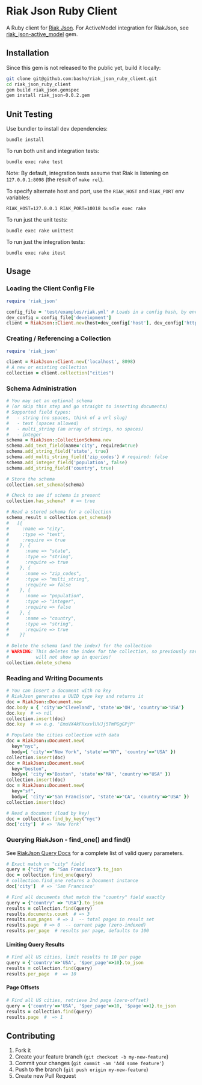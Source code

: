 # Riak Json Ruby Client

A Ruby client for [Riak Json](https://github.com/basho-labs/riak_json/).
For ActiveModel integration for RiakJson, see [riak_json-active_model](https://github.com/dmitrizagidulin/rj-activemodel) gem.

## Installation
Since this gem is not released to the public yet, build it locally:

```bash
git clone git@github.com:basho/riak_json_ruby_client.git
cd riak_json_ruby_client
gem build riak_json.gemspec
gem install riak_json-0.0.2.gem
```
## Unit Testing
Use bundler to install dev dependencies:
```
bundle install
```
To run both unit and integration tests:
```
bundle exec rake test
```
Note: By default, integration tests assume that Riak is listening on ```127.0.0.1:8098```
(the result of ```make rel```).

To specify alternate host and port, use the ```RIAK_HOST``` and ```RIAK_PORT``` env variables:
```
RIAK_HOST=127.0.0.1 RIAK_PORT=10018 bundle exec rake
```
To run just the unit tests:
```
bundle exec rake unittest
```
To run just the integration tests:
```
bundle exec rake itest
```
## Usage
### Loading the Client Config File
```ruby
require 'riak_json'

config_file = 'test/examples/riak.yml' # Loads in a config hash, by environment
dev_config = config_file['development']
client = RiakJson::Client.new(host=dev_config['host'], dev_config['http_port'])
```

### Creating / Referencing a Collection
```ruby
require 'riak_json'

client = RiakJson::Client.new('localhost', 8098)
# A new or existing collection
collection = client.collection("cities")
```

### Schema Administration
```ruby
# You may set an optional schema
# (or skip this step and go straight to inserting documents)
# Supported field types:
#   - string (no spaces, think of a url slug)
#   - text (spaces allowed)
#   - multi_string (an array of strings, no spaces)
#   - integer
schema = RiakJson::CollectionSchema.new
schema.add_text_field(name='city', required=true)
schema.add_string_field('state', true)
schema.add_multi_string_field('zip_codes') # required: false 
schema.add_integer_field('population', false)
schema.add_string_field('country', true)

# Store the schema
collection.set_schema(schema)

# Check to see if schema is present
collection.has_schema?  # => true

# Read a stored schema for a collection
schema_result = collection.get_schema()
#   [{
#     :name => "city",
#     :type => "text",
#     :require => true
#    }, {
#      :name => "state",
#      :type => "string",
#      :require => true
#    }, {
#      :name => "zip_codes",
#      :type => "multi_string",
#      :require => false
#    }, {
#      :name => "population",
#      :type => "integer",
#      :require => false
#    }, {
#      :name => "country",
#      :type => "string",
#      :require => true
#    }]

# Delete the schema (and the index) for the collection
# WARNING: This deletes the index for the collection, so previously saved documents
#          will not show up in queries!
collection.delete_schema
```

### Reading and Writing Documents
```ruby
# You can insert a document with no key
# RiakJson generates a UUID type key and returns it
doc = RiakJson::Document.new
doc.body = { 'city'=>"Cleveland", 'state'=>'OH', 'country'=>'USA'}
doc.key  # => nil
collection.insert(doc)
doc.key  # => e.g. 'EmuVX4kFHxxvlUVJj5TmPGgGPjP'

# Populate the cities collection with data
doc = RiakJson::Document.new(
  key="nyc",
  body={ 'city'=>"New York", 'state'=>"NY", 'country'=>"USA" })
collection.insert(doc)
doc = RiakJson::Document.new(
  key="boston",
  body={ 'city'=>"Boston", 'state'=>"MA", 'country'=>"USA" })
collection.insert(doc)
doc = RiakJson::Document.new(
  key="sf",
  body={ 'city'=>"San Francisco", 'state'=>"CA", 'country'=>"USA" })
collection.insert(doc)

# Read a document (load by key)
doc = collection.find_by_key("nyc")
doc['city']  # => 'New York'
```

### Querying RiakJson - find_one() and find()
See [RiakJson Query Docs](https://github.com/basho-labs/riak_json/blob/master/docs/query.md) 
for a complete list of valid query parameters.
```ruby
# Exact match on "city" field
query = {"city" => "San Francisco"}.to_json
doc = collection.find_one(query)
# collection.find_one returns a Document instance
doc['city']  # => 'San Francisco'

# Find all documents that match the "country" field exactly
query = {"country" => "USA"}.to_json
results = collection.find(query)
results.documents.count  # => 3
results.num_pages  # => 1  -- total pages in result set
results.page  # => 0  -- current page (zero-indexed)
results.per_page  # results per page, defaults to 100
```
#### Limiting Query Results
```ruby
# Find all US cities, limit results to 10 per page
query = {'country'=>'USA', '$per_page'=>10}.to_json
results = collection.find(query)
results.per_page  #  => 10
```
#### Page Offsets
```ruby
# Find all US cities, retrieve 2nd page (zero-offset)
query = {'country'=>'USA', '$per_page'=>10, '$page'=>1}.to_json
results = collection.find(query)
results.page  #  => 1
```

## Contributing

1. Fork it
2. Create your feature branch (`git checkout -b my-new-feature`)
3. Commit your changes (`git commit -am 'Add some feature'`)
4. Push to the branch (`git push origin my-new-feature`)
5. Create new Pull Request
